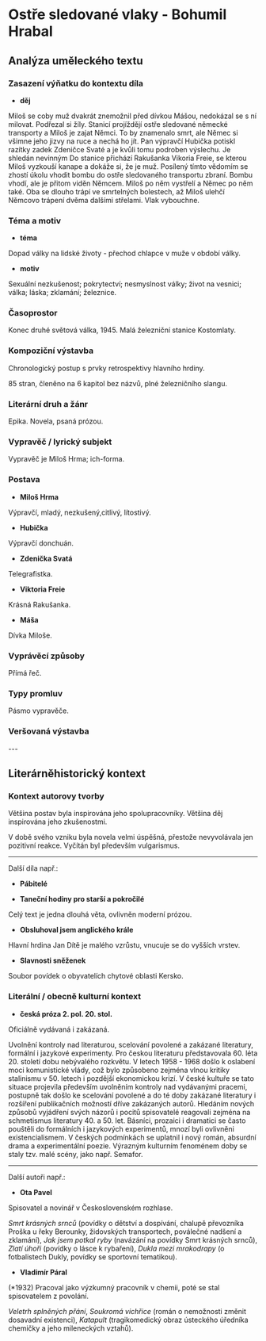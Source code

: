 # Ostře sledované vlaky - Bohumil Hrabal

## Analýza uměleckého textu

### Zasazení výňatku do kontextu díla

- **děj**

Miloš se coby muž dvakrát znemožnil před dívkou Mášou, nedokázal se s ní milovat. Podřezal si žíly. Stanicí projíždějí ostře sledované německé transporty a Miloš je zajat Němci. To by znamenalo smrt, ale Němec si všimne jeho jizvy na ruce a nechá ho jít. Pan výpravčí Hubička potiskl razítky zadek Zdeničce Svaté a je kvůli tomu podroben výslechu. Je shledán nevinným Do stanice přichází Rakušanka Vikoria Freie, se kterou Miloš vyzkouší kanape a dokáže si, že je muž. Posílený tímto vědomím se zhostí úkolu vhodit bombu do ostře sledovaného transportu zbraní. Bombu vhodí, ale je přitom viděn Němcem. Miloš po něm vystřelí a Němec po něm také. Oba se dlouho trápí ve smrtelných bolestech, až Miloš ulehčí Němcovo trápení dvěma dalšími střelami. Vlak vybouchne.

### Téma a motiv

- **téma**

Dopad války na lidské životy - přechod chlapce v muže v období války.

- **motiv**

Sexuální nezkušenost; pokrytectví; nesmyslnost války; život na vesnici; válka; láska; zklamání; železnice.

### Časoprostor

Konec druhé světová válka, 1945. Malá železniční stanice Kostomlaty.

### Kompoziční výstavba

Chronologický postup s prvky retrospektivy hlavního hrdiny. 

85 stran, členěno na 6 kapitol bez názvů, plné železničního slangu.

### Literární druh a žánr

Epika. Novela, psaná prózou.

### Vypravěč / lyrický subjekt

Vypravěč je Miloš Hrma; ich-forma.

### Postava

- **Miloš Hrma**

Výpravčí, mladý, nezkušený,citlivý, lítostivý.

- **Hubička**

Výpravčí donchuán.

- **Zdenička Svatá**

Telegrafistka.

- **Viktoria Freie**

Krásná Rakušanka.

- **Máša**

Dívka Miloše.

### Vyprávěcí způsoby

Přímá řeč.

### Typy promluv

Pásmo vypravěče.

### Veršovaná výstavba

\-\-\-

## Literárněhistorický kontext

### Kontext autorovy tvorby

Většina postav byla inspirována jeho spolupracovníky. Většina děj inspirována jeho zkušenostmi.

V době svého vzniku byla novela velmi úspěšná, přestože nevyvolávala jen pozitivní reakce. Vyčítán byl především vulgarismus.

---

Další díla např.:

- **Pábitelé**

- **Taneční hodiny pro starší a pokročilé**

Celý text je jedna dlouhá věta, ovlivněn moderní prózou. 

- **Obsluhoval jsem anglického krále**

Hlavní hrdina Jan Dítě je malého vzrůstu, vnucuje se do vyšších vrstev.

- **Slavnosti sněženek**

Soubor povídek o obyvatelích chytové oblasti Kersko.

### Literální / obecně kulturní kontext

- **česká próza 2. pol. 20. stol.**

Oficiálně vydávaná i zakázaná.

Uvolnění kontroly nad literaturou, scelování povolené a zakázané literatury, formální i jazykové experimenty. Pro českou literaturu představovala 60. léta 20. století dobu nebývalého rozkvětu. V letech 1958 - 1968 došlo k oslabení moci komunistické vlády, což bylo způsobeno zejména vlnou kritiky stalinismu v 50. letech i pozdější ekonomickou krizí. V české kultuře se tato situace projevila především uvolněním kontroly nad vydávanými pracemi, postupně tak došlo ke scelování povolené a do té doby zakázané literatury i rozšíření publikačních možností dříve zakázaných autorů. Hledáním nových způsobů vyjádření svých názorů i pocitů spisovatelé reagovali zejména na schmetismus literatury 40. a 50. let. Básníci, prozaici i dramatici se často pouštěli do formálních i jazykových experimentů, mnozí byli ovlivněni existencialismem. V českých podmínkách se uplatnil i nový román, absurdní drama a experimentální poezie. Výrazným kulturním fenoménem doby se staly tzv. malé scény, jako např. Semafor.

--- 

Další autoři např.:

- **Ota Pavel**

Spisovatel a novinář v Československém rozhlase. 

*Smrt krásných srnců* (povídky o dětství a dospívání, chalupě převozníka Proška u řeky Berounky, židovských transportech, poválečné nadšení a zklamání), *Jak jsem potkal ryby* (navázání na povídky Smrt krásných srnců), *Zlatí úhoři* (povídky o lásce k rybaření), *Dukla mezi mrakodrapy* (o fotbalistech Dukly, povídky se sportovní tematikou).

- **Vladimír Páral**

(*1932) Pracoval jako výzkumný pracovník v chemii, poté se stal spisovatelem z povolání. 

*Veletrh splněných přání*, *Soukromá vichřice* (román o nemožnosti změnit dosavadní existenci), *Katapult* (tragikomedický obraz ústeckého úředníka chemičky a jeho mileneckých vztahů).